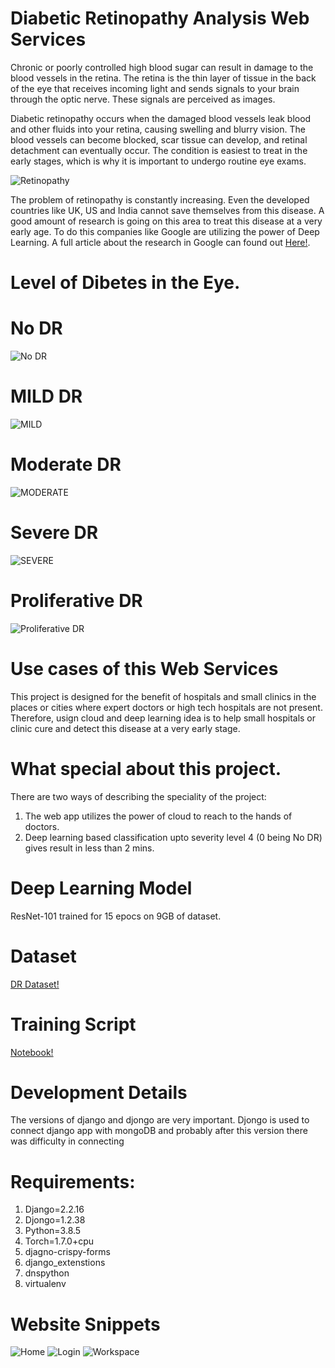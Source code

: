 # Diabetic Retinopathy Analysis Web Services
Chronic or poorly controlled high blood sugar can result in damage to the blood vessels in the retina. The retina is the thin layer of tissue in the back of the eye that receives incoming light and sends signals to your brain through the optic nerve. These signals are perceived as images.

Diabetic retinopathy occurs when the damaged blood vessels leak blood and other fluids into your retina, causing swelling and blurry vision. The blood vessels can become blocked, scar tissue can develop, and retinal detachment can eventually occur. The condition is easiest to treat in the early stages, which is why it is important to undergo routine eye exams.

![Retinopathy](https://github.com/Sumit1673/Diabetic-Retinopathy-Analysis-PyTorch/blob/Sumit/retinopathy.png?raw=true)

The problem of retinopathy is constantly increasing. Even the developed countries like UK, US and India cannot save themselves from this disease. A good amount of research is going on this area to treat this disease at a very early age. To do this companies like Google are utilizing the power of Deep Learning. A full article about the research in Google can found out [Here!](https://about.google/stories/seeingpotential/).

# Level of Dibetes in the Eye.
# No DR
![No DR](https://github.com/Sumit1673/Diabetic-Retinopathy-Analysis-PyTorch/blob/master/label0_002c21358ce6.png?raw=true)

# MILD DR
![MILD](https://github.com/Sumit1673/Diabetic-Retinopathy-Analysis-PyTorch/blob/master/label1_0024cdab0c1e.png?raw=true)

# Moderate DR
![MODERATE](https://github.com/Sumit1673/Diabetic-Retinopathy-Analysis-PyTorch/blob/master/label2_000c1434d8d7.png?raw=true)

# Severe DR
![SEVERE](https://github.com/Sumit1673/Diabetic-Retinopathy-Analysis-PyTorch/blob/master/label3_0104b032c141.png?raw=true)

# Proliferative DR
![Proliferative DR](https://github.com/Sumit1673/Diabetic-Retinopathy-Analysis-PyTorch/blob/master/label4_001639a390f0.png?raw=true)


# Use cases of this Web Services
This project is designed for the benefit of hospitals and small clinics in the places or cities where expert doctors or high tech hospitals are not present. Therefore, usign cloud and deep learning idea is to help small hospitals or clinic cure and detect this disease at a very early stage.


# What special about this project.
There are two ways of describing the speciality of the project:
  1. The web app utilizes the power of cloud to reach to the hands of doctors.
  2. Deep learning based classification upto severity level 4 (0 being No DR) gives result in less than 2 mins.
  
 # Deep Learning Model
 ResNet-101 trained for 15 epocs on 9GB of dataset.
 
 # Dataset
 [DR Dataset!](https://www.kaggle.com/c/aptos2019-blindness-detection/data)
 
 # Training Script
 [Notebook!](https://www.kaggle.com/sumitv29/diabeticretinopathy/edit?rvi=1?)
 
 # Development Details
 The versions of django and djongo are very important. Djongo is used to connect django app with mongoDB and probably after this version there was difficulty in 
 connecting 
 # Requirements:
   1. Django=2.2.16
   2. Djongo=1.2.38
   3. Python=3.8.5
   4. Torch=1.7.0+cpu
   5. djagno-crispy-forms
   6. django_extenstions
   7. dnspython
   8. virtualenv
   
 # Website Snippets
 
 ![Home](https://github.com/Sumit1673/Diabetic-Retinopathy-Analysis-PyTorch/blob/master/home.png?raw=true)
 ![Login](https://github.com/Sumit1673/Diabetic-Retinopathy-Analysis-PyTorch/blob/master/login.png?raw=true)
 ![Workspace](https://github.com/Sumit1673/Diabetic-Retinopathy-Analysis-PyTorch/blob/master/workspace.png?raw=true)
 
